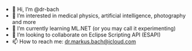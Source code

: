 - 👋 Hi, I’m @dr-bach
- 👀 I’m interested in medical physics, artificial intelligence, photography and more
- 🌱 I’m currently learning ML.NET (or you may call it experimenting)
- 💞️ I’m looking to collaborate on Eclipse Scripting API (ESAPI)
- 📫 How to reach me: dr.markus.bach@icloud.com

<!---
dr-bach/dr-bach is a ✨ special ✨ repository because its `README.md` (this file) appears on your GitHub profile.
You can click the Preview link to take a look at your changes.
--->
